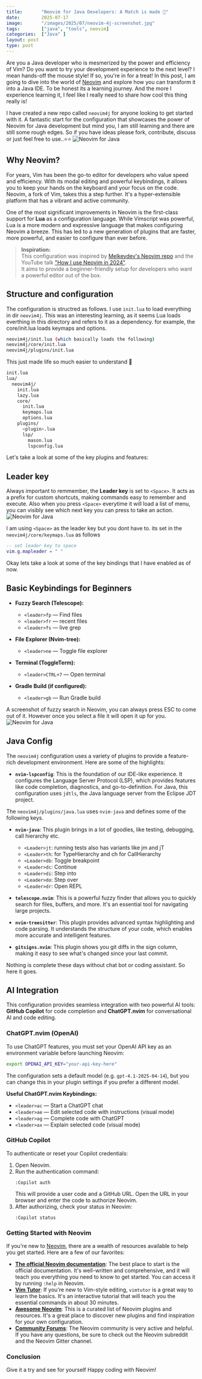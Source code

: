 ```yaml
---
title:       "Neovim for Java Developers: A Match is made 🚀"
date:        2025-07-17
image:       "/images/2025/07/neovim-4j-screenshot.jpg"
tags:        ["java", "tools", neovim]
categories:  ["Java" ]
layout: post
type: post
---
```


Are you a Java developer who is mesmerized by the power and efficiency of Vim? Do you want to try your development experience to the next level? I mean hands-off the mouse style! If so, you're in for a treat! In this post, I am going to dive into the world of [Neovim](https://neovim.io/) and explore how you can transform it into a Java IDE. To be honest its a learning journey. And the more I experience learning it, I feel like I really need to share how cool this thing really is!

I have created a new repo called `neovim4j` for anyone looking to get started with it. A fantastic start for the configuration that showcases the power of Neovim for Java development but mind you, I am still learning and there are still some rough edges. So if you have ideas please fork, contribute, discuss or just feel free to use..⭐⭐
![Neovim for Java](/images/2025/07/neovim-4j-screenshot.jpg)
## Why Neovim?

For years, Vim has been the go-to editor for developers who value speed and efficiency. With its modal editing and powerful keybindings, it allows you to keep your hands on the keyboard and your focus on the code. Neovim, a fork of Vim, takes this a step further. It's a hyper-extensible platform that has a vibrant and active community.

One of the most significant improvements in Neovim is the first-class support for **Lua** as a configuration language. While Vimscript was powerful, Lua is a more modern and expressive language that makes configuring Neovim a breeze. This has led to a new generation of plugins that are faster, more powerful, and easier to configure than ever before.

> **Inspiration:**  
> This configuration was inspired by [Melkeydev's Neovim repo](https://github.com/Melkeydev/neovim) and the YouTube talk ["How I use Neovim in 2024"](https://youtu.be/bVKA4Im2yTc?feature=shared).  
> It aims to provide a beginner-friendly setup for developers who want a powerful editor out of the box.

## Structure and configuration
The configuration is structred as follows. I use `init.lua` to load everything in dir `neovim4j`. This was an interesting learning, as it seems Lua loads everthing in this directory and refers to it as a dependency. for example, the core/init.lua loads keymaps and options. 

```bash
neovim4j/init.lua (which basically loads the following)
neovim4j/core/init.lua 
neovim4j/plugins/init.lua
```

This just made life so much easier to understand 🤩

```bash
init.lua
lua/
  neovim4j/
    init.lua
    lazy.lua
    core/
      init.lua
      keymaps.lua
      options.lua
    plugins/
      <plugin>.lua
      lsp/
        mason.lua
        lspconfig.lua
```

Let's take a look at some of the key plugins and features:

## Leader key

Always important to remmember, the **Leader key** is set to `<Space>`. It acts as a prefix for custom shortcuts, making commands easy to remember and execute. Also when you press `<Space>` everytime it will load a list of menu, you can visibly see which next key you can press to take an action. 
![Neovim for Java](/images/2025/07/neovim-4j-leaderkey.jpg)



I am using `<Space>` as the leader key but you dont have to. its set in the `neovim4j/core/keymaps.lua` as follows

```lua
-- set leader key to space
vim.g.mapleader = " "
```




Okay lets take a look at some of the key bindings that I have enabled as of now.
## Basic Keybindings for Beginners
- **Fuzzy Search (Telescope):**
  - `<leader>fp` — Find files
  - `<leader>fr` — recent files
  - `<leader>fs` — live grep

- **File Explorer (Nvim-tree):**
  - `<leader>ne` — Toggle file explorer

- **Terminal (ToggleTerm):**
  - `<leader>CTRL+7` — Open terminal

- **Gradle Build (if configured):**
  - `<leader>gb` — Run Gradle build

A screenshot of fuzzy search in Neovim, you can always press ESC to come out of it. However once you select a file it will open it up for you. 
![Neovim for Java](/images/2025/07/neovim-4j-fuzzy-search.jpg)


## Java Config 
The `neovim4j` configuration uses a variety of plugins to provide a feature-rich development environment. Here are some of the highlights:

* **`nvim-lspconfig`**: This is the foundation of our IDE-like experience. It configures the Language Server Protocol (LSP), which provides features like code completion, diagnostics, and go-to-definition. For Java, this configuration uses `jdtls`, the Java language server from the Eclipse JDT project.

The `neovim4j/plugins/java.lua` uses `nvim-java` and defines some of the following keys.
* **`nvim-java`**: This plugin brings in a lot of goodies, like testing, debugging, call hierarchy etc. 
    * `<Leader>jt`: running tests also has variants like jm and jT
    * `<Leader>th`: for TypeHierarchy and ch for CallHierarchy
    * `<Leader>db`: Toggle breakpoint
    * `<Leader>dc`: Continue
    * `<Leader>di`: Step into
    * `<Leader>do`: Step over
    * `<Leader>dr`: Open REPL



* **`telescope.nvim`**: This is a powerful fuzzy finder that allows you to quickly search for files, buffers, and more. It's an essential tool for navigating large projects.

* **`nvim-treesitter`**: This plugin provides advanced syntax highlighting and code parsing. It understands the structure of your code, which enables more accurate and intelligent features.

* **`gitsigns.nvim`**: This plugin shows you git diffs in the sign column, making it easy to see what's changed since your last commit.


Nothing is complete these days without chat bot or coding assistant. So here it goes.

## AI Integration

This configuration provides seamless integration with two powerful AI tools: **GitHub Copilot** for code completion and **ChatGPT.nvim** for conversational AI and code editing.

### ChatGPT.nvim (OpenAI)

To use ChatGPT features, you must set your OpenAI API key as an environment variable before launching Neovim:

```sh
export OPENAI_API_KEY="your-api-key-here"
```

The configuration sets a default model (e.g. `gpt-4.1-2025-04-14`), but you can change this in your plugin settings if you prefer a different model.

**Useful ChatGPT.nvim Keybindings:**

- `<leader>ac` — Start a ChatGPT chat
- `<leader>ae` — Edit selected code with instructions (visual mode)
- `<leader>ag` — Complete code with ChatGPT
- `<leader>ax` — Explain selected code (visual mode)

### GitHub Copilot

To authenticate or reset your Copilot credentials:

1. Open Neovim.
2. Run the authentication command:
   ```
   :Copilot auth
   ```
   This will provide a user code and a GitHub URL. Open the URL in your browser and enter the code to authorize Neovim.
3. After authorizing, check your status in Neovim:
   ```
   :Copilot status
   ```

### Getting Started with Neovim

If you're new to [Neovim](https://neovim.io/), there are a wealth of resources available to help you get started. Here are a few of our favorites:

* **[The official Neovim documentation](https://neovim.io/doc/)**: The best place to start is the official documentation. It's well-written and comprehensive, and it will teach you everything you need to know to get started. You can access it by running `:help` in Neovim.
* **[Vim Tutor](https://vimschool.netlify.app/introduction/vimtutor/)**: If you're new to Vim-style editing, `vimtutor` is a great way to learn the basics. It's an interactive tutorial that will teach you the essential commands in about 30 minutes.
* **[Awesome Neovim](https://www.trackawesomelist.com/rockerBOO/awesome-neovim/readme/)**: This is a curated list of Neovim plugins and resources. It's a great place to discover new plugins and find inspiration for your own configuration.
* **[Community Forums](https://neovim.io/community/)**: The Neovim community is very active and helpful. If you have any questions, be sure to check out the Neovim subreddit and the Neovim Gitter channel.

### Conclusion
Give it a try and see for yourself Happy coding with Neovim!